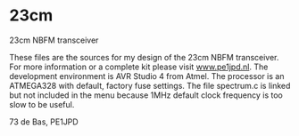 # 23cm
23cm NBFM transceiver

These files are the sources for my design of the 23cm NBFM transceiver. 
For more information or a complete kit please visit www.pe1jpd.nl.
The development environment is AVR Studio 4 from Atmel.
The processor is an ATMEGA328 with default, factory fuse settings.
The file spectrum.c is linked but not included in the menu because 1MHz default clock frequency is too slow to be useful.

73 de Bas, PE1JPD
